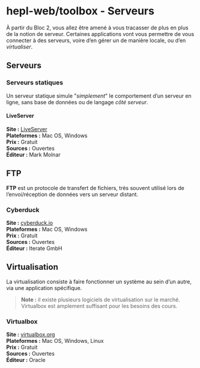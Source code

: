 # hepl-web/toolbox - Serveurs

À partir du Bloc 2, vous allez être amené à vous tracasser de plus en plus de la notion de serveur. Certaines applications vont vous permettre de vous connecter à des serveurs, voire d’en gérer un de manière locale, ou d’en _virtualiser_.

## Serveurs

### Serveurs statiques

Un serveur statique simule "_simplement_" le comportement d’un serveur en ligne, sans base de données ou de langage _côté serveur_.

#### LiveServer

**Site  :** [LiveServer](https://github.com/molnarmark/sublime-live-server)  
**Plateformes :** Mac OS, Windows  
**Prix :** Gratuit  
**Sources :** Ouvertes  
**Éditeur :** Mark Molnar

## FTP

**FTP** est un protocole de transfert de fichiers, très souvent utilisé lors de l’envoi/réception de données vers un serveur distant.

### Cyberduck

**Site :** [cyberduck.io](https://cyberduck.io)  
**Plateformes :** Mac OS, Windows  
**Prix :** Gratuit  
**Sources :** Ouvertes  
**Éditeur :** Iterate GmbH

## Virtualisation

La virtualisation consiste à faire fonctionner un système au sein d’un autre, via une application spécifique.

> **Note :** il existe plusieurs logiciels de virtualisation sur le marché. Virtualbox est amplement suffisant pour les besoins des cours.

### Virtualbox

**Site :** [virtualbox.org](https://www.virtualbox.org)  
**Plateformes :** Mac OS, Windows, Linux  
**Prix :** Gratuit  
**Sources :** Ouvertes  
**Éditeur :** Oracle
